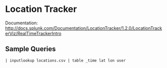 # Location Tracker

Documentation:
http://docs.splunk.com/Documentation/LocationTracker/1.2.0/LocationTrackerViz/RealTimeTrackerIntro

## Sample Queries

```
| inputlookup locations.csv | table _time lat lon user
```